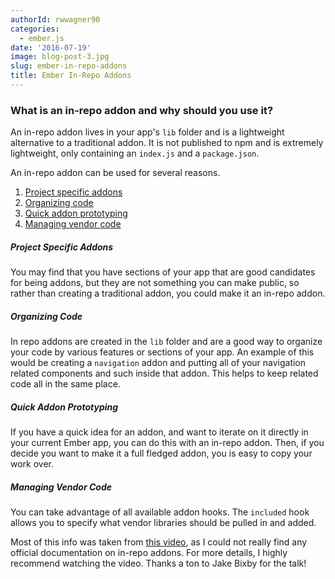 ```yaml
---
authorId: rwwagner90
categories:
  - ember.js
date: '2016-07-19'
image: blog-post-3.jpg
slug: ember-in-repo-addons
title: Ember In-Repo Addons
---
```


### What is an in-repo addon and why should you use it?

An in-repo addon lives in your app's `lib` folder and is a lightweight
alternative to a traditional addon. It is not published to npm and is extremely
lightweight, only containing an `index.js` and a `package.json`.

An in-repo addon can be used for several reasons.

1. [Project specific addons](#project-specific-addons)
1. [Organizing code](#organizing-code)
1. [Quick addon prototyping](#quick-addon-prototyping)
1. [Managing vendor code](#managing-vendor-code)

<h5 id="project-specific-addons">Project Specific Addons</h5>

You may find that you have sections of your app that are good candidates for
being addons, but they are not something you can make public, so rather than
creating a traditional addon, you could make it an in-repo addon.

<h5 id="organizing-code">Organizing Code</h5>

In repo addons are created in the `lib` folder and are a good way to organize
your code by various features or sections of your app. An example of this would
be creating a `navigation` addon and putting all of your navigation related
components and such inside that addon. This helps to keep related code all in
the same place.

<h5 id="quick-addon-prototyping">Quick Addon Prototyping</h5>

If you have a quick idea for an addon, and want to iterate on it directly in
your current Ember app, you can do this with an in-repo addon. Then, if you
decide you want to make it a full fledged addon, you is easy to copy your work
over.

<h5 id="managing-vendor-code">Managing Vendor Code</h5>

You can take advantage of all available addon hooks. The `included` hook allows
you to specify what vendor libraries should be pulled in and added.

Most of this info was taken from
[this video](https://www.youtube.com/watch?v=VYrMs1Zzpqs), as I could not really
find any official documentation on in-repo addons. For more details, I highly
recommend watching the video. Thanks a ton to Jake Bixby for the talk!

